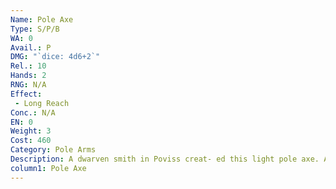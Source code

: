 ```yaml
---
Name: Pole Axe
Type: S/P/B
WA: 0
Avail.: P
DMG: "`dice: 4d6+2`"
Rel.: 10
Hands: 2
RNG: N/A
Effect:
 - Long Reach
Conc.: N/A
EN: 0
Weight: 3
Cost: 460
Category: Pole Arms
Description: A dwarven smith in Poviss creat- ed this light pole axe. A long pole endin’ in a heavy axe blade with a spike on top and a hammer head on the back. Heh, the weapon was de- signed to be versatile and fight any armor. Gotta have good weapons to be politically neutral.
column1: Pole Axe
---
```

